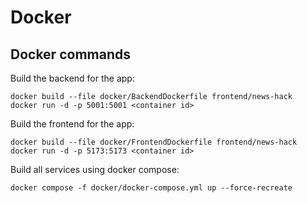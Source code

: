 # Docker

## Docker commands

Build the backend for the app:

    docker build --file docker/BackendDockerfile frontend/news-hack
    docker run -d -p 5001:5001 <container id>

Build the frontend for the app:

    docker build --file docker/FrontendDockerfile frontend/news-hack
    docker run -d -p 5173:5173 <container id>


Build all services using docker compose:

    docker compose -f docker/docker-compose.yml up --force-recreate
